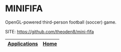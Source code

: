 # MINIFIFA

   OpenGL-powered third-person football (soccer) game.

 SITE: https://github.com/theoden8/mini-fifa

 | [Applications](https://portable-linux-apps.github.io/apps.html) | [Home](https://portable-linux-apps.github.io)
 | --- | --- |

